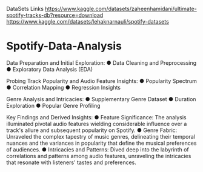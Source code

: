 DataSets Links 
https://www.kaggle.com/datasets/zaheenhamidani/ultimate-spotify-tracks-db?resource=download
https://www.kaggle.com/datasets/lehaknarnauli/spotify-datasets

# Spotify-Data-Analysis
Data Preparation and Initial Exploration:
● Data Cleaning and Preprocessing
● Exploratory Data Analysis (EDA)

Probing Track Popularity and Audio Feature Insights:
● Popularity Spectrum
● Correlation Mapping
● Regression Insights

Genre Analysis and Intricacies:
● Supplementary Genre Dataset
● Duration Exploration
● Popular Genre Profiling


Key Findings and Derived Insights:
● Feature Significance: The analysis illuminated pivotal audio features wielding
considerable influence over a track's allure and subsequent popularity on Spotify.
● Genre Fabric: Unraveled the complex tapestry of music genres, delineating their
temporal nuances and the variances in popularity that define the musical
preferences of audiences.
● Intricacies and Patterns: Dived deep into the labyrinth of correlations and patterns
among audio features, unraveling the intricacies that resonate with listeners' tastes
and preferences.
